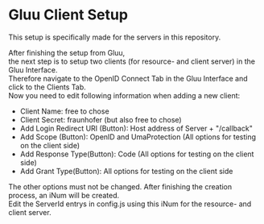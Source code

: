 Gluu Client Setup
=================
This setup is specifically made for the servers in this repository.

After finishing the setup from Gluu,  
the next step is to setup two clients (for resource- and client server) in the Gluu Interface.  
Therefore navigate to the OpenID Connect Tab in the Gluu Interface and click to the Clients Tab.  
Now you need to edit following information when adding a new client:
- Client Name: free to chose
- Client Secret: fraunhofer (but also free to chose)
- Add Login Redirect URI (Button): Host address of Server + "/callback"
- Add Scope (Button): OpenID and UmaProtection (All options for testing on the client side)
- Add Response Type(Button): Code (All options for testing on  the client side)
- Add Grant Type(Button): All options for testing on the client side

The other options must not be changed.
After finishing the creation process, an iNum will be created.  
Edit the ServerId entrys in config.js using this iNum for the resource- and client server.
